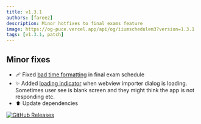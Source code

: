 ```yaml
---
title: v1.3.1
authors: [fareez]
description: Minor hotfixes to final exams feature
image: https://og-puce.vercel.app/api/og/iiumschedulem3?version=1.3.1
tags: [v1.3.1, patch]
---
```


## Minor fixes

- :adhesive_bandage: Fixed [bad time formatting](https://github.com/iiumschedule/iium_schedule/discussions/90#discussioncomment-6369971) in final exam schedule
- :sparkles: Added [loading indicator](https://imgur.com/BeK5oXN) when webview importer dialog is loading. Sometimes user see is blank screen and they might think the app is not responding etc.
- :arrow_up: Update dependencies

[![GitHub Releases](https://img.shields.io/badge/view%20on%20github-%23121011.svg?style=for-the-badge&logo=github&logoColor=white)](https://github.com/iiumschedule/iium_schedule/releases/tag/1.3.1%2B36)
